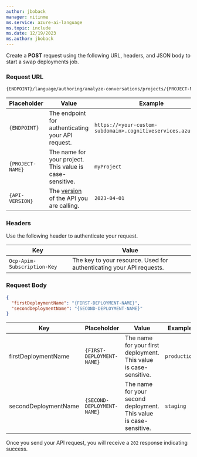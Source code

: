 ```yaml
---
author: jboback
manager: nitinme
ms.service: azure-ai-language
ms.topic: include
ms.date: 12/19/2023
ms.author: jboback
---
```



Create a **POST** request using the following URL, headers, and JSON body to start a swap deployments job.


### Request URL

```rest
{ENDPOINT}/language/authoring/analyze-conversations/projects/{PROJECT-NAME}/deployments/:swap?api-version={API-VERSION}
```

|Placeholder  |Value  | Example |
|---------|---------|---------|
|`{ENDPOINT}`     | The endpoint for authenticating your API request.   | `https://<your-custom-subdomain>.cognitiveservices.azure.com` |
|`{PROJECT-NAME}`     | The name for your project. This value is case-sensitive.   | `myProject` |
|`{API-VERSION}`     | The [version](../../../concepts/model-lifecycle.md#api-versions) of the API you are calling. | `2023-04-01` |


### Headers

Use the following header to authenticate your request. 

|Key|Value|
|--|--|
|`Ocp-Apim-Subscription-Key`| The key to your resource. Used for authenticating your API requests.|

### Request Body

```json
{
  "firstDeploymentName": "{FIRST-DEPLOYMENT-NAME}",
  "secondDeploymentName": "{SECOND-DEPLOYMENT-NAME}"
}
```


|Key|Placeholder| Value| Example|
|--|--|--|--|
|firstDeploymentName |`{FIRST-DEPLOYMENT-NAME}`| The name for your first deployment. This value is case-sensitive.   | `production` |
|secondDeploymentName | `{SECOND-DEPLOYMENT-NAME}`|The name for your second deployment. This value is case-sensitive.   | `staging` |

Once you send your API request, you will receive a `202` response indicating success.
